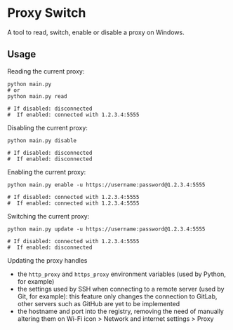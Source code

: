 # Proxy Switch

A tool to read, switch, enable or disable a proxy on Windows.

## Usage

Reading the current proxy:

```shell
python main.py
# or
python main.py read

# If disabled: disconnected
#  If enabled: connected with 1.2.3.4:5555
```

Disabling the current proxy:

```shell
python main.py disable

# If disabled: disconnected
#  If enabled: disconnected
```

Enabling the current proxy:

```shell
python main.py enable -u https://username:password@1.2.3.4:5555

# If disabled: connected with 1.2.3.4:5555
#  If enabled: connected with 1.2.3.4:5555
```

Switching the current proxy:

```shell
python main.py update -u https://username:password@1.2.3.4:5555

# If disabled: connected with 1.2.3.4:5555
#  If enabled: disconnected
```

Updating the proxy handles

- the `http_proxy` and `https_proxy` environment variables (used by
  Python, for example)
- the settings used by SSH when connecting to a remote server (used by
  Git, for example): this feature only changes the connection to GitLab, 
  other servers such as GitHub are yet to be implemented
- the hostname and port into the registry, removing the need of
  manually altering them on Wi-Fi icon > Network and internet settings >
  Proxy
